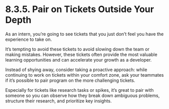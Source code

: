 # 8.3.5. Pair on Tickets Outside Your Depth

As an intern, you’re going to see tickets that you just don’t feel you have the experience to take on.

It’s tempting to avoid these tickets to avoid slowing down the team or making mistakes. However, these tickets often provide the most valuable learning opportunities and can accelerate your growth as a developer.

Instead of shying away, consider taking a proactive approach: while continuing to work on tickets within your comfort zone, ask your teammates if it’s possible to pair program on the more challenging tickets.

Especially for tickets like research tasks or spikes, it’s great to pair with someone so you can observe how they break down ambiguous problems, structure their research, and prioritize key insights.
